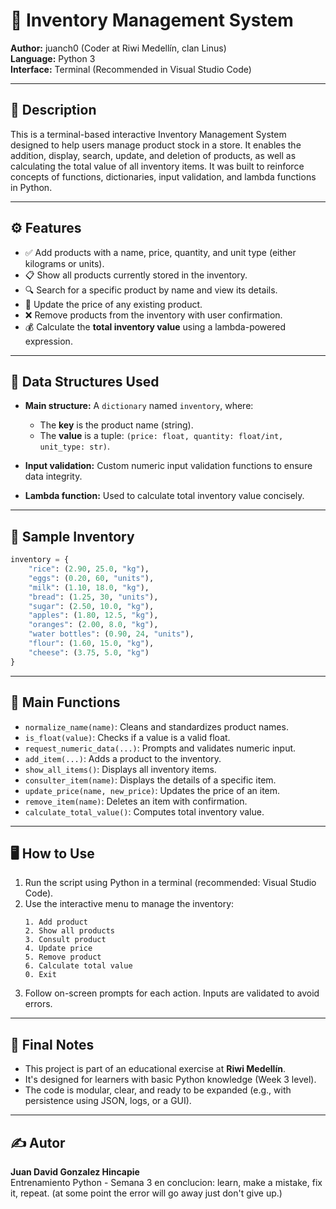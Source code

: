 # 🧾 Inventory Management System

**Author:** juanch0 (Coder at Riwi Medellín, clan Linus)  
**Language:** Python 3  
**Interface:** Terminal (Recommended in Visual Studio Code)

---

## 📌 Description

This is a terminal-based interactive Inventory Management System designed to help users manage product stock in a store. It enables the addition, display, search, update, and deletion of products, as well as calculating the total value of all inventory items. It was built to reinforce concepts of functions, dictionaries, input validation, and lambda functions in Python.

---

## ⚙️ Features

- ✅ Add products with a name, price, quantity, and unit type (either kilograms or units).
- 📋 Show all products currently stored in the inventory.
- 🔍 Search for a specific product by name and view its details.
- 🔁 Update the price of any existing product.
- ❌ Remove products from the inventory with user confirmation.
- 💰 Calculate the **total inventory value** using a lambda-powered expression.

---

## 🧠 Data Structures Used

- **Main structure:** A `dictionary` named `inventory`, where:
  - The **key** is the product name (string).
  - The **value** is a tuple: `(price: float, quantity: float/int, unit_type: str)`.

- **Input validation:** Custom numeric input validation functions to ensure data integrity.

- **Lambda function:** Used to calculate total inventory value concisely.

---

## 🛒 Sample Inventory

```python
inventory = {
    "rice": (2.90, 25.0, "kg"),
    "eggs": (0.20, 60, "units"),
    "milk": (1.10, 18.0, "kg"),
    "bread": (1.25, 30, "units"),
    "sugar": (2.50, 10.0, "kg"),
    "apples": (1.80, 12.5, "kg"),
    "oranges": (2.00, 8.0, "kg"),
    "water bottles": (0.90, 24, "units"),
    "flour": (1.60, 15.0, "kg"),
    "cheese": (3.75, 5.0, "kg")
}
```

---

## 📂 Main Functions

- `normalize_name(name)`: Cleans and standardizes product names.
- `is_float(value)`: Checks if a value is a valid float.
- `request_numeric_data(...)`: Prompts and validates numeric input.
- `add_item(...)`: Adds a product to the inventory.
- `show_all_items()`: Displays all inventory items.
- `consulter_item(name)`: Displays the details of a specific item.
- `update_price(name, new_price)`: Updates the price of an item.
- `remove_item(name)`: Deletes an item with confirmation.
- `calculate_total_value()`: Computes total inventory value.

---

## 🖥️ How to Use

1. Run the script using Python in a terminal (recommended: Visual Studio Code).
2. Use the interactive menu to manage the inventory:
   ```
   1. Add product
   2. Show all products
   3. Consult product
   4. Update price
   5. Remove product
   6. Calculate total value
   0. Exit
   ```
3. Follow on-screen prompts for each action. Inputs are validated to avoid errors.

---

## 🏁 Final Notes

- This project is part of an educational exercise at **Riwi Medellín**.
- It's designed for learners with basic Python knowledge (Week 3 level).
- The code is modular, clear, and ready to be expanded (e.g., with persistence using JSON, logs, or a GUI).

---

## ✍️ Autor

**Juan David Gonzalez Hincapie**  
Entrenamiento Python - Semana 3
en conclucion: learn, make a mistake, fix it, repeat. (at some point the error will go away just don't give up.)
